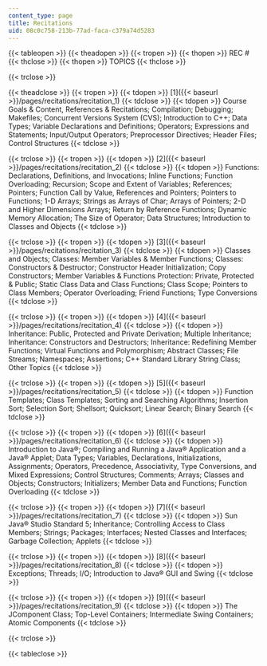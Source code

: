 ```yaml
---
content_type: page
title: Recitations
uid: 08c0c758-213b-77ad-faca-c379a74d5283
---
```


{{< tableopen >}}
{{< theadopen >}}
{{< tropen >}}
{{< thopen >}}
REC #
{{< thclose >}}
{{< thopen >}}
TOPICS
{{< thclose >}}

{{< trclose >}}

{{< theadclose >}}
{{< tropen >}}
{{< tdopen >}}
 [1]({{< baseurl >}}/pages/recitations/recitation_1) 
{{< tdclose >}}
{{< tdopen >}}
Course Goals & Content, References & Recitations; Compilation; Debugging; Makefiles; Concurrent Versions System (CVS); Introduction to C++; Data Types; Variable Declarations and Definitions; Operators; Expressions and Statements; Input/Output Operators; Preprocessor Directives; Header Files; Control Structures
{{< tdclose >}}

{{< trclose >}}
{{< tropen >}}
{{< tdopen >}}
 [2]({{< baseurl >}}/pages/recitations/recitation_2) 
{{< tdclose >}}
{{< tdopen >}}
Functions: Declarations, Definitions, and Invocations; Inline Functions; Function Overloading; Recursion; Scope and Extent of Variables; References; Pointers; Function Call by Value, References and Pointers; Pointers to Functions; 1-D Arrays; Strings as Arrays of Char; Arrays of Pointers; 2-D and Higher Dimensions Arrays; Return by Reference Functions; Dynamic Memory Allocation; The Size of Operator; Data Structures; Introduction to Classes and Objects
{{< tdclose >}}

{{< trclose >}}
{{< tropen >}}
{{< tdopen >}}
 [3]({{< baseurl >}}/pages/recitations/recitation_3) 
{{< tdclose >}}
{{< tdopen >}}
Classes and Objects; Classes: Member Variables & Member Functions; Classes: Constructors & Destructor; Constructor Header Initialization; Copy Constructors; Member Variables & Functions Protection: Private, Protected & Public; Static Class Data and Class Functions; Class Scope; Pointers to Class Members; Operator Overloading; Friend Functions; Type Conversions
{{< tdclose >}}

{{< trclose >}}
{{< tropen >}}
{{< tdopen >}}
 [4]({{< baseurl >}}/pages/recitations/recitation_4) 
{{< tdclose >}}
{{< tdopen >}}
Inheritance: Public, Protected and Private Derivation; Multiple Inheritance; Inheritance: Constructors and Destructors; Inheritance: Redefining Member Functions; Virtual Functions and Polymorphism; Abstract Classes; File Streams; Namespaces; Assertions; C++ Standard Library String Class; Other Topics
{{< tdclose >}}

{{< trclose >}}
{{< tropen >}}
{{< tdopen >}}
 [5]({{< baseurl >}}/pages/recitations/recitation_5) 
{{< tdclose >}}
{{< tdopen >}}
Function Templates; Class Templates; Sorting and Searching Algorithms; Insertion Sort; Selection Sort; Shellsort; Quicksort; Linear Search; Binary Search
{{< tdclose >}}

{{< trclose >}}
{{< tropen >}}
{{< tdopen >}}
 [6]({{< baseurl >}}/pages/recitations/recitation_6) 
{{< tdclose >}}
{{< tdopen >}}
Introduction to Java®; Compiling and Running a Java® Application and a Java® Applet; Data Types; Variables, Declarations, Initializations, Assignments; Operators, Precedence, Associativity, Type Conversions, and Mixed Expressions; Control Structures; Comments; Arrays; Classes and Objects; Constructors; Initializers; Member Data and Functions; Function Overloading
{{< tdclose >}}

{{< trclose >}}
{{< tropen >}}
{{< tdopen >}}
 [7]({{< baseurl >}}/pages/recitations/recitation_7) 
{{< tdclose >}}
{{< tdopen >}}
Sun Java® Studio Standard 5; Inheritance; Controlling Access to Class Members; Strings; Packages; Interfaces; Nested Classes and Interfaces; Garbage Collection; Applets
{{< tdclose >}}

{{< trclose >}}
{{< tropen >}}
{{< tdopen >}}
 [8]({{< baseurl >}}/pages/recitations/recitation_8) 
{{< tdclose >}}
{{< tdopen >}}
Exceptions; Threads; I/O; Introduction to Java® GUI and Swing
{{< tdclose >}}

{{< trclose >}}
{{< tropen >}}
{{< tdopen >}}
 [9]({{< baseurl >}}/pages/recitations/recitation_9) 
{{< tdclose >}}
{{< tdopen >}}
The JComponent Class; Top-Level Containers; Intermediate Swing Containers; Atomic Components
{{< tdclose >}}

{{< trclose >}}

{{< tableclose >}}